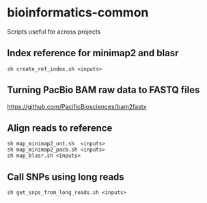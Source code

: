 # bioinformatics-common
Scripts useful for across projects

## Index reference for minimap2 and blasr
```
sh create_ref_index.sh <inputs>
```
## Turning PacBio BAM raw data to FASTQ files
https://github.com/PacificBiosciences/bam2fastx

## Align reads to reference
```
sh map_minimap2_ont.sh  <inputs>
sh map_minimap2_pacb.sh <inputs>
sh map_blasr.sh <inputs>
```

## Call SNPs using long reads
```
sh get_snps_from_long_reads.sh <inputs>
```

